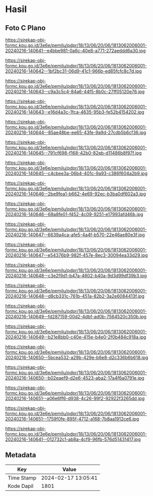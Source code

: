 # Hasil

## Foto C Plano

https://sirekap-obj-formc.kpu.go.id/3e6e/pemilu/pdpr/18/13/06/20/06/1813062006001-20240216-140641--e4bbe981-0a6c-40e8-a771-272aeddd6a30.jpg

https://sirekap-obj-formc.kpu.go.id/3e6e/pemilu/pdpr/18/13/06/20/06/1813062006001-20240216-140642--1bf2bc31-06d9-41c1-966b-ed85fcfc8c7d.jpg

https://sirekap-obj-formc.kpu.go.id/3e6e/pemilu/pdpr/18/13/06/20/06/1813062006001-20240216-140643--c9a3c5c4-84a6-44f5-8b0c-27ff05120e76.jpg

https://sirekap-obj-formc.kpu.go.id/3e6e/pemilu/pdpr/18/13/06/20/06/1813062006001-20240216-140643--e16d4a3c-1fca-4635-95b3-fe52b4154202.jpg

https://sirekap-obj-formc.kpu.go.id/3e6e/pemilu/pdpr/18/13/06/20/06/1813062006001-20240216-140644--85ae48be-ee65-43fe-9a9d-27cdb5b6cf36.jpg

https://sirekap-obj-formc.kpu.go.id/3e6e/pemilu/pdpr/18/13/06/20/06/1813062006001-20240216-140645--791cf698-f168-42b0-82eb-d11486b8f97f.jpg

https://sirekap-obj-formc.kpu.go.id/3e6e/pemilu/pdpr/18/13/06/20/06/1813062006001-20240216-140645--c4cbee3a-06b4-401c-9a93-c386f604a2b9.jpg

https://sirekap-obj-formc.kpu.go.id/3e6e/pemilu/pdpr/18/13/06/20/06/1813062006001-20240216-140646--2be9fea1-b662-4e69-92ec-b3ba0df602a3.jpg

https://sirekap-obj-formc.kpu.go.id/3e6e/pemilu/pdpr/18/13/06/20/06/1813062006001-20240216-140646--68a8fe01-f452-4c09-9251-e17993afd46b.jpg

https://sirekap-obj-formc.kpu.go.id/3e6e/pemilu/pdpr/18/13/06/20/06/1813062006001-20240216-140647--6639a4ca-afe5-4a4f-b570-22e46ae80e3f.jpg

https://sirekap-obj-formc.kpu.go.id/3e6e/pemilu/pdpr/18/13/06/20/06/1813062006001-20240216-140647--e54376b9-982f-457e-8ec3-30094ea33d29.jpg

https://sirekap-obj-formc.kpu.go.id/3e6e/pemilu/pdpr/18/13/06/20/06/1813062006001-20240216-140648--c3e2f9d1-b47a-4602-b40a-9d3d99df39b3.jpg

https://sirekap-obj-formc.kpu.go.id/3e6e/pemilu/pdpr/18/13/06/20/06/1813062006001-20240216-140648--d8cb331c-761b-451a-82b2-3a2e6084413f.jpg

https://sirekap-obj-formc.kpu.go.id/3e6e/pemilu/pdpr/18/13/06/20/06/1813062006001-20240216-140649--fd287159-00d2-4dbf-ad0b-7564520c350b.jpg

https://sirekap-obj-formc.kpu.go.id/3e6e/pemilu/pdpr/18/13/06/20/06/1813062006001-20240216-140649--b21e8bb0-c40e-415e-b4e0-2f0b484c918a.jpg

https://sirekap-obj-formc.kpu.go.id/3e6e/pemilu/pdpr/18/13/06/20/06/1813062006001-20240216-140650--5bcea532-a29b-429e-b6e8-d2c336b6b618.jpg

https://sirekap-obj-formc.kpu.go.id/3e6e/pemilu/pdpr/18/13/06/20/06/1813062006001-20240216-140650--b02eaef9-d2e6-4523-aba2-17a4f6a0791e.jpg

https://sirekap-obj-formc.kpu.go.id/3e6e/pemilu/pdpr/18/13/06/20/06/1813062006001-20240216-140651--a06e6ff6-d938-4c26-99f2-92922f3265dd.jpg

https://sirekap-obj-formc.kpu.go.id/3e6e/pemilu/pdpr/18/13/06/20/06/1813062006001-20240216-140651--1759f0fe-895f-4712-a168-7b8aa1912ce6.jpg

https://sirekap-obj-formc.kpu.go.id/3e6e/pemilu/pdpr/18/13/06/20/06/1813062006001-20240216-140641--012732c1-ab8a-4cf9-96fb-576d51431417.jpg


## Metadata

| Key        | Value               |
| ---------- | ------------------- |
| Time Stamp | 2024-02-17 13:05:41 |
| Kode Dapil | 1801                |



